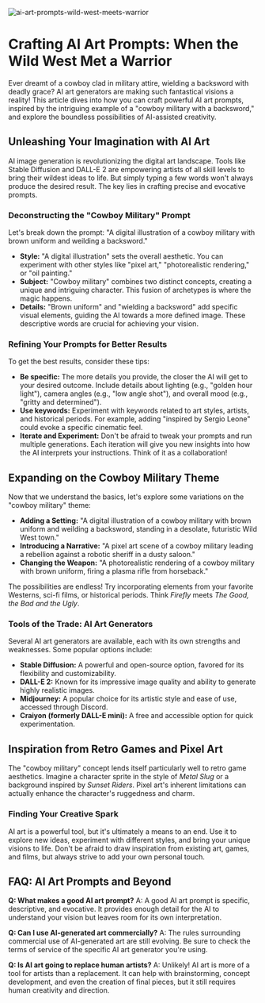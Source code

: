 ![ai-art-prompts-wild-west-meets-warrior](https://images.pexels.com/photos/13061887/pexels-photo-13061887.png?auto=compress&cs=tinysrgb&fit=crop&h=627&w=1200)

# Crafting AI Art Prompts: When the Wild West Met a Warrior

Ever dreamt of a cowboy clad in military attire, wielding a backsword with deadly grace? AI art generators are making such fantastical visions a reality! This article dives into how you can craft powerful AI art prompts, inspired by the intriguing example of a "cowboy military with a backsword," and explore the boundless possibilities of AI-assisted creativity.

## Unleashing Your Imagination with AI Art

AI image generation is revolutionizing the digital art landscape. Tools like Stable Diffusion and DALL-E 2 are empowering artists of all skill levels to bring their wildest ideas to life. But simply typing a few words won't always produce the desired result. The key lies in crafting precise and evocative prompts.

### Deconstructing the "Cowboy Military" Prompt

Let's break down the prompt: "A digital illustration of a cowboy military with brown uniform and weilding a backsword."

*   **Style:** "A digital illustration" sets the overall aesthetic. You can experiment with other styles like "pixel art," "photorealistic rendering," or "oil painting."
*   **Subject:** "Cowboy military" combines two distinct concepts, creating a unique and intriguing character. This fusion of archetypes is where the magic happens.
*   **Details:** "Brown uniform" and "wielding a backsword" add specific visual elements, guiding the AI towards a more defined image. These descriptive words are crucial for achieving your vision.

### Refining Your Prompts for Better Results

To get the best results, consider these tips:

*   **Be specific:** The more details you provide, the closer the AI will get to your desired outcome. Include details about lighting (e.g., "golden hour light"), camera angles (e.g., "low angle shot"), and overall mood (e.g., "gritty and determined").
*   **Use keywords:** Experiment with keywords related to art styles, artists, and historical periods. For example, adding "inspired by Sergio Leone" could evoke a specific cinematic feel.
*   **Iterate and Experiment:** Don't be afraid to tweak your prompts and run multiple generations. Each iteration will give you new insights into how the AI interprets your instructions.  Think of it as a collaboration!

## Expanding on the Cowboy Military Theme

Now that we understand the basics, let's explore some variations on the "cowboy military" theme:

*   **Adding a Setting:**  "A digital illustration of a cowboy military with brown uniform and weilding a backsword, standing in a desolate, futuristic Wild West town."
*   **Introducing a Narrative:** "A pixel art scene of a cowboy military leading a rebellion against a robotic sheriff in a dusty saloon."
*   **Changing the Weapon:** "A photorealistic rendering of a cowboy military with brown uniform, firing a plasma rifle from horseback."

The possibilities are endless!  Try incorporating elements from your favorite Westerns, sci-fi films, or historical periods.  Think *Firefly* meets *The Good, the Bad and the Ugly*.

### Tools of the Trade: AI Art Generators

Several AI art generators are available, each with its own strengths and weaknesses. Some popular options include:

*   **Stable Diffusion:** A powerful and open-source option, favored for its flexibility and customizability.
*   **DALL-E 2:** Known for its impressive image quality and ability to generate highly realistic images.
*   **Midjourney:** A popular choice for its artistic style and ease of use, accessed through Discord.
*   **Craiyon (formerly DALL-E mini):** A free and accessible option for quick experimentation.

## Inspiration from Retro Games and Pixel Art

The "cowboy military" concept lends itself particularly well to retro game aesthetics. Imagine a character sprite in the style of *Metal Slug* or a background inspired by *Sunset Riders*.  Pixel art's inherent limitations can actually enhance the character's ruggedness and charm.

### Finding Your Creative Spark

AI art is a powerful tool, but it's ultimately a means to an end. Use it to explore new ideas, experiment with different styles, and bring your unique visions to life. Don't be afraid to draw inspiration from existing art, games, and films, but always strive to add your own personal touch.

## FAQ: AI Art Prompts and Beyond

**Q: What makes a good AI art prompt?**
A: A good AI art prompt is specific, descriptive, and evocative. It provides enough detail for the AI to understand your vision but leaves room for its own interpretation.

**Q: Can I use AI-generated art commercially?**
A: The rules surrounding commercial use of AI-generated art are still evolving. Be sure to check the terms of service of the specific AI art generator you're using.

**Q: Is AI art going to replace human artists?**
A:  Unlikely!  AI art is more of a tool for artists than a replacement. It can help with brainstorming, concept development, and even the creation of final pieces, but it still requires human creativity and direction.
